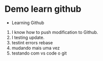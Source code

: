 # Demo learn github

- Learning Github

1. I know how to push modification to Github.
2. I testing update.
3. testint errors rebase
4. mudando mais uma vez 
5.  testando com vs code o git 


